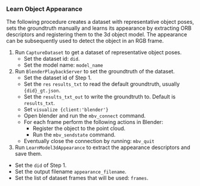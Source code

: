 ### Learn Object Appearance

The following procedure creates a dataset with representative object poses, 
sets the groundtruth manually and learns its appearance by extracting ORB
descriptors and registering them to the 3d object model. The appearance 
can be subsequently used to detect the object in an RGB frame.

1. Run `CaptureDataset` to get a dataset of representative object poses.
   - Set the dataset id: `did`.
   - Set the model name: `model_name`
2. Run `BlenderPlaybackServer` to set the groundtruth of the dataset.
   - Set the dataset id of Step 1.
   - Set the `res` `results_txt` to read the default groundtruth, usually `{did}_gt.json`.
   - Set the `results_txt_out` to write the groundtruth to. Default is `results_txt`.
   - Set `visualize {client:'blender'}`
   - Open blender and run the `mbv_connect` command.
   - For each frame perform the following actions in Blender:
     - Register the object to the point cloud.
     - Run the `mbv_sendstate` command.
   - Eventually close the connection by running: `mbv_quit` 
3. Run `LearnModel3dAppearance` to extract the appearance descriptors and save them.
  - Set the `did` of Step 1.
  - Set the output filename `appearance_filename`.
  - Set the list of dataset frames that will be used: `frames`.